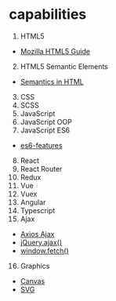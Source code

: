 # capabilities
1. HTML5
  - [Mozilla HTML5 Guide](https://developer.mozilla.org/en-US/docs/Web/Guide/HTML/HTML5)
2. HTML5 Semantic Elements
  - [Semantics in HTML](https://developer.mozilla.org/en-US/docs/Glossary/Semantics#Semantics_in_HTML)
3. CSS
4. SCSS
5. JavaScript
6. JavaScript OOP
7. JavaScript ES6
  - [es6-features](http://es6-features.org/#ArrayMatching)
8. React
9. React Router
10. Redux
11. Vue
12. Vuex
13. Angular
14. Typescript
15. Ajax
  - [Axios Ajax](https://github.com/axios/axios)
  - [jQuery.ajax()](https://api.jquery.com/jQuery.ajax/)
  - [window.fetch()](https://developer.mozilla.org/en-US/docs/Web/API/Fetch_API/Using_Fetch)
16. Graphics
  - [Canvas](https://developer.mozilla.org/en-US/docs/Web/API/Canvas_API)
  - [SVG](https://developer.mozilla.org/en-US/docs/Web/SVG)
